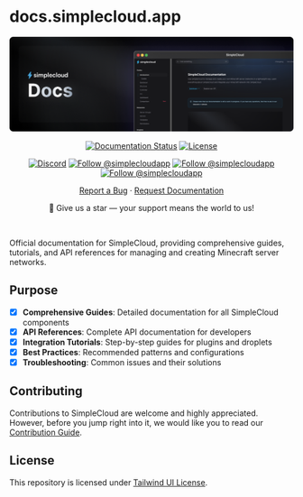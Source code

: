 # docs.simplecloud.app

![Banner][banner]

<div align="center">
  
  [![Documentation Status][badge-docs]][docs]
  [![License][badge-license]][license]
  <br>

  [![Discord][badge-discord]][social-discord]
  [![Follow @simplecloudapp][badge-x]][social-x]
  [![Follow @simplecloudapp][badge-bluesky]][social-bluesky]
  [![Follow @simplecloudapp][badge-youtube]][social-youtube]
  <br>

  [Report a Bug][issue-bug-report]
  ·
  [Request Documentation][issue-docs-request]
  <br>

🌟 Give us a star — your support means the world to us!
</div>
<br>

Official documentation for SimpleCloud, providing comprehensive guides, tutorials, and API references for managing and creating Minecraft server networks.

## Purpose

- [x] **Comprehensive Guides**: Detailed documentation for all SimpleCloud components
- [x] **API References**: Complete API documentation for developers
- [x] **Integration Tutorials**: Step-by-step guides for plugins and droplets
- [x] **Best Practices**: Recommended patterns and configurations
- [x] **Troubleshooting**: Common issues and their solutions

## Contributing
Contributions to SimpleCloud are welcome and highly appreciated. However, before you jump right into it, we would like you to read our [Contribution Guide][docs-contribute].

## License
This repository is licensed under [Tailwind UI License][license].

<!-- LINK GROUP -->
[banner]: https://raw.githubusercontent.com/simplecloudapp/branding/refs/heads/main/readme/banner/docs.png
[docs]: https://docs.simplecloud.app
[issue-bug-report]: https://github.com/theSimpleCloud/docs/issues/new?labels=bug&projects=template=01_BUG-REPORT.yml&title=%5BBUG%5D+%3Ctitle%3E
[issue-docs-request]: https://github.com/theSimpleCloud/docs/discussions/new?category=documentation
[docs-contribute]: https://docs.simplecloud.app/contribute

[modrinth]: https://modrinth.com/organization/simplecloud

<!-- ⛔ DON'T TOUCH -->
[license]: https://github.com/simplecloudapp/docs.simplecloud.app/blob/main/LICENSE.md
[snapshots]: https://repo.simplecloud.app/#/snapshots

[social-x]: https://x.com/simplecloudapp
[social-bluesky]: https://bsky.app/profile/simplecloud.app
[social-youtube]: https://www.youtube.com/@thesimplecloud9075
[social-discord]: https://discord.simplecloud.app

[badge-docs]: https://img.shields.io/website?url=https%3A%2F%2Fdocs.simplecloud.app&style=flat-square&label=Documentation&labelColor=18181b&color=0ea5e9
[badge-license]: https://img.shields.io/badge/apache%202.0-blue.svg?style=flat-square&label=license&labelColor=18181b&style=flat-square&color=e11d48
[badge-discord]: https://img.shields.io/badge/Community_Discord-d95652.svg?style=flat-square&logo=discord&color=27272a
[badge-x]: https://img.shields.io/badge/Follow_@simplecloudapp-d95652.svg?style=flat-square&logo=x&color=27272a
[badge-bluesky]: https://img.shields.io/badge/Follow_@simplecloud.app-d95652.svg?style=flat-square&logo=bluesky&color=27272a
[badge-youtube]: https://img.shields.io/badge/youtube-d95652.svg?style=flat-square&logo=youtube&color=27272a
